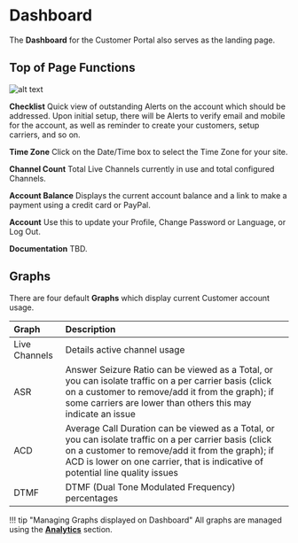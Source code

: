 # Dashboard
The **Dashboard** for the Customer Portal also serves as the landing page. 

## Top of Page Functions
![alt text][cp-dash]

**Checklist** Quick view of outstanding Alerts on the account which should be addressed. Upon initial setup, there will be Alerts to verify email and mobile for the account, as well as reminder to create your customers, setup carriers, and so on. 

**Time Zone** Click on the Date/Time box to select the Time Zone for your site. 

**Channel Count** Total Live Channels currently in use and total configured Channels.

**Account Balance** Displays the current account balance and a link to make a payment using a credit card or PayPal. 

**Account** Use this to update your Profile, Change Password or Language, or Log Out.

**Documentation** TBD.

## Graphs
There are four default **Graphs** which display current Customer account usage. 

|Graph|Description |
|:------------|:-------------------------------------------------|
|Live Channels |Details active channel usage|
|ASR |Answer Seizure Ratio can be viewed as a Total, or you can isolate traffic on a per carrier basis (click on a customer to remove/add it from the graph); if some carriers are lower than others this may indicate an issue|
|ACD|Average Call Duration can be viewed as a Total, or you can isolate traffic on a per carrier basis (click on a customer to remove/add it from the graph); if ACD is lower on one carrier, that is indicative of potential line quality issues|
|DTMF |DTMF (Dual Tone Modulated Frequency) percentages|

!!! tip "Managing Graphs displayed on Dashboard"
    All graphs are managed using the [**Analytics**](/developers/analytics/) section.


[cp-dash]: /customer-portal/img/cp-dash.png "Top of Page"
